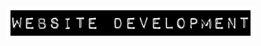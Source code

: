<div align="center"><img src="https://raw.githubusercontent.com/ZON3DEV/Website-Development/main/Docs/images/web_dev_banner.png"></img></div>

